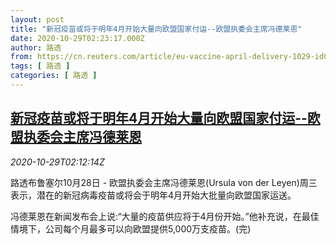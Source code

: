 ```yaml
---
layout: post
title: "新冠疫苗或将于明年4月开始大量向欧盟国家付运--欧盟执委会主席冯德莱恩"
date: 2020-10-29T02:23:17.000Z
author: 路透
from: https://cn.reuters.com/article/eu-vaccine-april-delivery-1029-idCNKBS27E08R
tags: [ 路透 ]
categories: [ 路透 ]
---
```

<!--1603938197000-->
[新冠疫苗或将于明年4月开始大量向欧盟国家付运--欧盟执委会主席冯德莱恩](https://cn.reuters.com/article/eu-vaccine-april-delivery-1029-idCNKBS27E08R)
------

<div>
<div><i>2020-10-29T02:12:14Z</i></div><p>路透布鲁塞尔10月28日 - 欧盟执委会主席冯德莱恩(Ursula von der Leyen)周三表示，潜在的新冠病毒疫苗或将会于明年4月开始大批量向欧盟国家运送。</p><p>冯德莱恩在新闻发布会上说:“大量的疫苗供应将于4月份开始。”他补充说，在最佳情境下，公司每个月最多可以向欧盟提供5,000万支疫苗。(完)</p>
</div>
